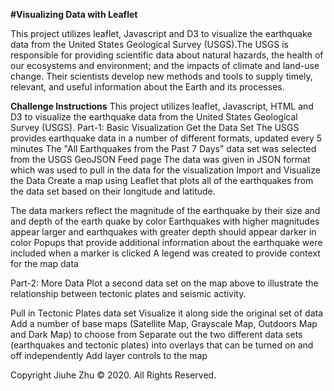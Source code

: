 **#Visualizing Data with Leaflet**

This project utilizes leaflet, Javascript and D3 to visualize the earthquake data from the United States Geological Survey (USGS).The USGS is responsible for providing scientific data about natural hazards, the health of our ecosystems and environment; and the impacts of climate and land-use change. Their scientists develop new methods and tools to supply timely, relevant, and useful information about the Earth and its processes.


**Challenge Instructions**
This project utilizes leaflet, Javascript, HTML and D3 to visualize the earthquake data from the United States Geological Survey (USGS). 
Part-1: Basic Visualization
Get the Data Set
The USGS provides earthquake data in a number of different formats, updated every 5 minutes
The "All Earthquakes from the Past 7 Days" data set was selected from the USGS GeoJSON Feed page
The data was given in JSON format which was used to pull in the data for the visualization
Import and Visualize the Data
Create a map using Leaflet that plots all of the earthquakes from the data set based on their longitude and latitude.

The data markers reflect the magnitude of the earthquake by their size and and depth of the earth quake by color
Earthquakes with higher magnitudes appear larger and earthquakes with greater depth should appear darker in color
Popups that provide additional information about the earthquake were included when a marker is clicked
A legend was created to provide context for the map data


Part-2: More Data
Plot a second data set on the map above to illustrate the relationship between tectonic plates and seismic activity.

Pull in Tectonic Plates data set
Visualize it along side the original set of data
Add a number of base maps (Satellite Map, Grayscale Map, Outdoors Map and Dark Map) to choose from
Separate out the two different data sets (earthquakes and tectonic plates) into overlays that can be turned on and off independently
Add layer controls to the map


Copyright
Jiuhe Zhu © 2020. All Rights Reserved.
